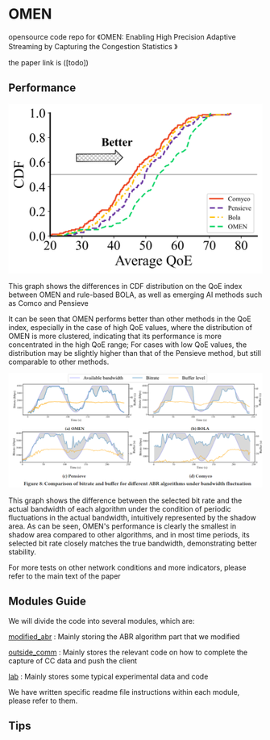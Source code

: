 # OMEN

opensource code repo for  《OMEN: Enabling High Precision Adaptive Streaming by Capturing the Congestion Statistics 》

the paper link is ([todo])


## Performance

![CDF](fig/CDF.png)

This graph shows the differences in CDF distribution on the QoE index between OMEN and rule-based BOLA, as well as emerging AI methods such as Comco and Pensieve

It can be seen that OMEN performs better than other methods in the QoE index, especially in the case of high QoE values, where the distribution of OMEN is more clustered, indicating that its performance is more concentrated in the high QoE range; For cases with low QoE values, the distribution may be slightly higher than that of the Pensieve method, but still comparable to other methods.


![diff](fig/difference_with_bandwith.png)


This graph shows the difference between the selected bit rate and the actual bandwidth of each algorithm under the condition of periodic fluctuations in the actual bandwidth, intuitively represented by the shadow area. As can be seen, OMEN's performance is clearly the smallest in shadow area compared to other algorithms, and in most time periods, its selected bit rate closely matches the true bandwidth, demonstrating better stability.

For more tests on other network conditions and more indicators, please refer to the main text of the paper


## Modules Guide

We will divide the code into several modules, which are:

[modified_abr](modified_abr) : Mainly storing the ABR algorithm part that we modified

[outside_comm](outside_comm) : Mainly stores the relevant code on how to complete the capture of CC data and push the client

[lab](lab) :  Mainly stores some typical experimental data and code

We have written specific readme file instructions within each module, please refer to them.

## Tips

